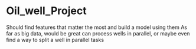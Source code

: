 # Oil_well_Project
Should find features that matter the most and build a model using them As far as big data, would be great  can process wells in parallel, or maybe even find a way to split a well in parallel tasks 
